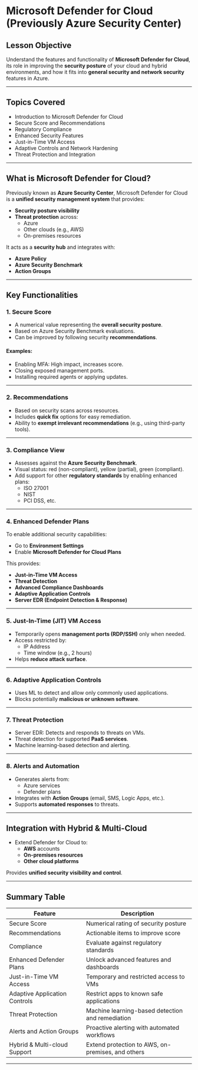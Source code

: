 # Microsoft Defender for Cloud (Previously Azure Security Center)

## Lesson Objective
Understand the features and functionality of **Microsoft Defender for Cloud**, its role in improving the **security posture** of your cloud and hybrid environments, and how it fits into **general security and network security** features in Azure.

---

## Topics Covered
- Introduction to Microsoft Defender for Cloud
- Secure Score and Recommendations
- Regulatory Compliance
- Enhanced Security Features
- Just-in-Time VM Access
- Adaptive Controls and Network Hardening
- Threat Protection and Integration

---

## What is Microsoft Defender for Cloud?

Previously known as **Azure Security Center**, Microsoft Defender for Cloud is a **unified security management system** that provides:

- **Security posture visibility**
- **Threat protection** across:
  - Azure
  - Other clouds (e.g., AWS)
  - On-premises resources

It acts as a **security hub** and integrates with:
- **Azure Policy**
- **Azure Security Benchmark**
- **Action Groups**

---

## Key Functionalities

### 1. Secure Score
- A numerical value representing the **overall security posture**.
- Based on Azure Security Benchmark evaluations.
- Can be improved by following security **recommendations**.

#### Examples:
- Enabling MFA: High impact, increases score.
- Closing exposed management ports.
- Installing required agents or applying updates.

---

### 2. Recommendations
- Based on security scans across resources.
- Includes **quick fix** options for easy remediation.
- Ability to **exempt irrelevant recommendations** (e.g., using third-party tools).

---

### 3. Compliance View
- Assesses against the **Azure Security Benchmark**.
- Visual status: red (non-compliant), yellow (partial), green (compliant).
- Add support for other **regulatory standards** by enabling enhanced plans:
  - ISO 27001
  - NIST
  - PCI DSS, etc.

---

### 4. Enhanced Defender Plans

To enable additional security capabilities:
- Go to **Environment Settings**
- Enable **Microsoft Defender for Cloud Plans**

This provides:
- **Just-in-Time VM Access**
- **Threat Detection**
- **Advanced Compliance Dashboards**
- **Adaptive Application Controls**
- **Server EDR (Endpoint Detection & Response)**

---

### 5. Just-In-Time (JIT) VM Access

- Temporarily opens **management ports (RDP/SSH)** only when needed.
- Access restricted by:
  - IP Address
  - Time window (e.g., 2 hours)
- Helps **reduce attack surface**.

---

### 6. Adaptive Application Controls
- Uses ML to detect and allow only commonly used applications.
- Blocks potentially **malicious or unknown software**.

---

### 7. Threat Protection
- Server EDR: Detects and responds to threats on VMs.
- Threat detection for supported **PaaS services**.
- Machine learning-based detection and alerting.

---

### 8. Alerts and Automation
- Generates alerts from:
  - Azure services
  - Defender plans
- Integrates with **Action Groups** (email, SMS, Logic Apps, etc.).
- Supports **automated responses** to threats.

---

## Integration with Hybrid & Multi-Cloud
- Extend Defender for Cloud to:
  - **AWS** accounts
  - **On-premises resources**
  - **Other cloud platforms**

Provides **unified security visibility and control**.

---

## Summary Table

| Feature                         | Description                                              |
|----------------------------------|----------------------------------------------------------|
| Secure Score                     | Numerical rating of security posture                     |
| Recommendations                 | Actionable items to improve score                        |
| Compliance                      | Evaluate against regulatory standards                    |
| Enhanced Defender Plans         | Unlock advanced features and dashboards                  |
| Just-in-Time VM Access          | Temporary and restricted access to VMs                   |
| Adaptive Application Controls   | Restrict apps to known safe applications                 |
| Threat Protection               | Machine learning-based detection and remediation         |
| Alerts and Action Groups        | Proactive alerting with automated workflows              |
| Hybrid & Multi-cloud Support    | Extend protection to AWS, on-premises, and others        |

---
